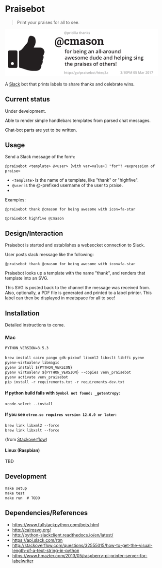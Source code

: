# Praisebot

> Print your praises for all to see.

<img src='docs/example.png'/>

A [Slack](https://slack.com/) bot that prints labels to share thanks and celebrate wins.

## Current status

Under development.

Able to render simple handlebars templates from parsed chat messages.

Chat-bot parts are yet to be written.


## Usage

Send a Slack message of the form:
```
@praisebot <template> @<user> [with var=value+] "for"? <expression of praise>
```

* `<template>` is the name of a template, like "thank" or "highfive".
* `@user` is the @-prefixed username of the user to praise.
* 

Examples:

```
@praisebot thank @cmason for being awesome with icon=fa-star
```

```
@praisebot highfive @cmason
```

## Design/Interaction

Praisebot is started and establishes a websocket connection to Slack.

User posts slack message like the following:

```
@praisebot thank @cmason for being awesome with icon=fa-star
```

Praisebot looks up a template with the name "thank", and renders that template into an SVG.

This SVG is posted back to the channel the message was received from. Also, optionally,
a PDF file is generated and printed to a label printer.  This label can then be displayed
in meatspace for all to see!


## Installation

Detailed instructions to come.

### Mac

```
PYTHON_VERSION=3.5.3

brew install cairo pango gdk-pixbuf libxml2 libxslt libffi pyenv pyenv-virtualenv libmagic
pyenv install ${PYTHON_VERSION}
pyenv virtualenv ${PYTHON_VERSION} --copies venv_praisebot
pyenv activate venv_praisebot
pip install -r requirements.txt -r requirements-dev.txt
```

#### If python build fails with `Symbol not found: _getentropy`:

```
xcode-select --install
```

#### If you see `etree.so requires version 12.0.0 or later`:

```
brew link libxml2 --force
brew link libxslt --force
```

(from [Stackoverflow](http://stackoverflow.com/a/31607751))


#### Linux (Raspbian)

TBD


## Development

```
make setup
make test
make run  # TODO
```

## Dependencies/References

* https://www.fullstackpython.com/bots.html
* http://cairosvg.org/
* http://python-slackclient.readthedocs.io/en/latest/
* https://api.slack.com/rtm
* http://stackoverflow.com/questions/32555015/how-to-get-the-visual-length-of-a-text-string-in-python
* https://www.hmazter.com/2013/05/raspberry-pi-printer-server-for-labelwriter